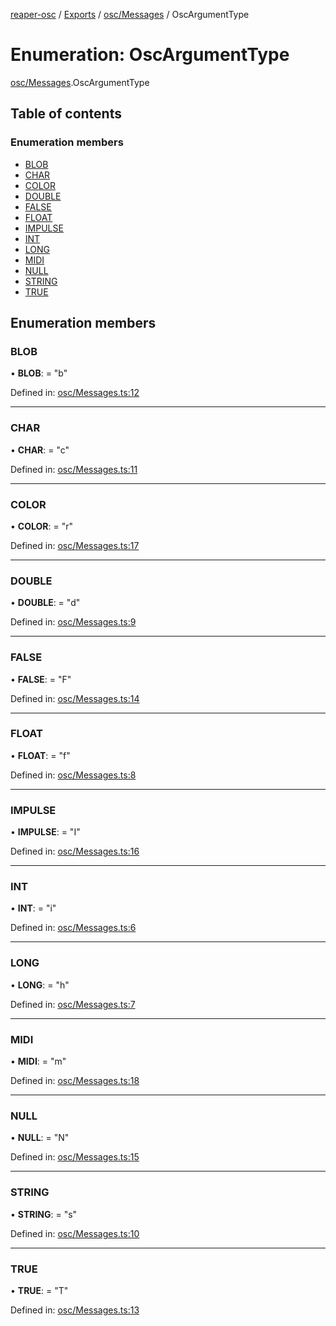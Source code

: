 [reaper-osc](../README.md) / [Exports](../modules.md) / [osc/Messages](../modules/osc_messages.md) / OscArgumentType

# Enumeration: OscArgumentType

[osc/Messages](../modules/osc_messages.md).OscArgumentType

## Table of contents

### Enumeration members

- [BLOB](osc_messages.oscargumenttype.md#blob)
- [CHAR](osc_messages.oscargumenttype.md#char)
- [COLOR](osc_messages.oscargumenttype.md#color)
- [DOUBLE](osc_messages.oscargumenttype.md#double)
- [FALSE](osc_messages.oscargumenttype.md#false)
- [FLOAT](osc_messages.oscargumenttype.md#float)
- [IMPULSE](osc_messages.oscargumenttype.md#impulse)
- [INT](osc_messages.oscargumenttype.md#int)
- [LONG](osc_messages.oscargumenttype.md#long)
- [MIDI](osc_messages.oscargumenttype.md#midi)
- [NULL](osc_messages.oscargumenttype.md#null)
- [STRING](osc_messages.oscargumenttype.md#string)
- [TRUE](osc_messages.oscargumenttype.md#true)

## Enumeration members

### BLOB

• **BLOB**: = "b"

Defined in: [osc/Messages.ts:12](https://github.com/LykaiosNZ/reaper-osc.js/blob/7ba97a3/src/osc/Messages.ts#L12)

___

### CHAR

• **CHAR**: = "c"

Defined in: [osc/Messages.ts:11](https://github.com/LykaiosNZ/reaper-osc.js/blob/7ba97a3/src/osc/Messages.ts#L11)

___

### COLOR

• **COLOR**: = "r"

Defined in: [osc/Messages.ts:17](https://github.com/LykaiosNZ/reaper-osc.js/blob/7ba97a3/src/osc/Messages.ts#L17)

___

### DOUBLE

• **DOUBLE**: = "d"

Defined in: [osc/Messages.ts:9](https://github.com/LykaiosNZ/reaper-osc.js/blob/7ba97a3/src/osc/Messages.ts#L9)

___

### FALSE

• **FALSE**: = "F"

Defined in: [osc/Messages.ts:14](https://github.com/LykaiosNZ/reaper-osc.js/blob/7ba97a3/src/osc/Messages.ts#L14)

___

### FLOAT

• **FLOAT**: = "f"

Defined in: [osc/Messages.ts:8](https://github.com/LykaiosNZ/reaper-osc.js/blob/7ba97a3/src/osc/Messages.ts#L8)

___

### IMPULSE

• **IMPULSE**: = "I"

Defined in: [osc/Messages.ts:16](https://github.com/LykaiosNZ/reaper-osc.js/blob/7ba97a3/src/osc/Messages.ts#L16)

___

### INT

• **INT**: = "i"

Defined in: [osc/Messages.ts:6](https://github.com/LykaiosNZ/reaper-osc.js/blob/7ba97a3/src/osc/Messages.ts#L6)

___

### LONG

• **LONG**: = "h"

Defined in: [osc/Messages.ts:7](https://github.com/LykaiosNZ/reaper-osc.js/blob/7ba97a3/src/osc/Messages.ts#L7)

___

### MIDI

• **MIDI**: = "m"

Defined in: [osc/Messages.ts:18](https://github.com/LykaiosNZ/reaper-osc.js/blob/7ba97a3/src/osc/Messages.ts#L18)

___

### NULL

• **NULL**: = "N"

Defined in: [osc/Messages.ts:15](https://github.com/LykaiosNZ/reaper-osc.js/blob/7ba97a3/src/osc/Messages.ts#L15)

___

### STRING

• **STRING**: = "s"

Defined in: [osc/Messages.ts:10](https://github.com/LykaiosNZ/reaper-osc.js/blob/7ba97a3/src/osc/Messages.ts#L10)

___

### TRUE

• **TRUE**: = "T"

Defined in: [osc/Messages.ts:13](https://github.com/LykaiosNZ/reaper-osc.js/blob/7ba97a3/src/osc/Messages.ts#L13)
